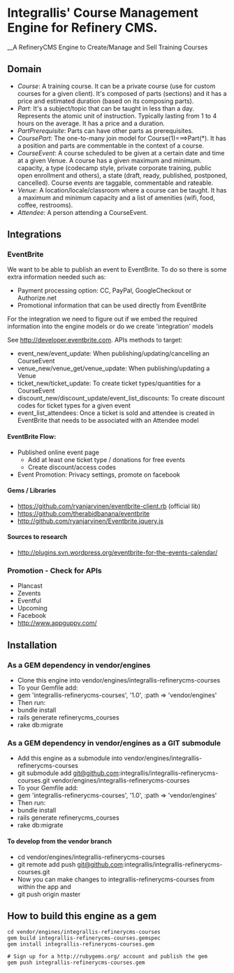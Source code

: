 # Integrallis' Course Management Engine for Refinery CMS.

__A RefineryCMS Engine to Create/Manage and Sell Training Courses

## Domain

* _Course_: A training course. It can be a private course (use for custom courses for a given client). It's composed of parts (sections) and it has a price and estimated duration (based on its composing parts).
* _Part_: It's a subject/topic that can be taught in less than a day. Represents the atomic unit of instruction. Typically lasting from 1 to 4 hours on the average. It has a price and a duration.
* _PartPrerequisite_: Parts can have other parts as prerequisites.
* _CoursePart_: The one-to-many join model for Course(1)===>Part(*). It has a position and parts are commentable in the context of a course.
* _CourseEvent_: A course scheduled to be given at a certain date and time at a given Venue. A course has a given maximum and minimum. capacity, a type (codecamp style, private corporate training, public open enrollment and others), a state (draft, ready, published, postponed, cancelled). Course events are taggable, commentable and rateable. 
* _Venue_: A location/locale/classroom where a course can be taught. It has a maximum and minimum capacity and a list of amenities (wifi, food, coffee, restrooms).
* _Attendee_: A person attending a CourseEvent.

## Integrations

### EventBrite

We want to be able to publish an event to EventBrite. To do so there is some extra information needed such as:
* Payment processing option: CC, PayPal, GoogleCheckout or Authorize.net
* Promotional information that can be used directly from EventBrite

For the integration we need to figure out if we embed the required information into the engine models or do we create 'integration' models

See http://developer.eventbrite.com. APIs methods to target:
 
* event_new/event_update: When publishing/updating/cancelling an CourseEvent
* venue_new/venue_get/venue_update: When publishing/updating a Venue
* ticket_new/ticket_update: To create ticket types/quantities for a CourseEvent
* discount_new/discount_update/event_list_discounts: To create discount codes for ticket types for a given event
* event_list_attendees: Once a ticket is sold and attendee is created in EventBrite that needs to be associated with an Attendee model

#### EventBrite Flow:

* Published online event page
  * Add at least one ticket type / donations for free events
  * Create discount/access codes
* Event Promotion: Privacy settings, promote on facebook 

#### Gems / Libraries

* https://github.com/ryanjarvinen/eventbrite-client.rb (official lib)
* https://github.com/therabidbanana/eventbrite
* http://github.com/ryanjarvinen/Eventbrite.jquery.js

#### Sources to research

* http://plugins.svn.wordpress.org/eventbrite-for-the-events-calendar/

### Promotion - Check for APIs

* Plancast
* Zevents
* Eventful
* Upcoming
* Facebook
* http://www.appguppy.com/

## Installation

### As a GEM dependency in vendor/engines

* Clone this engine into vendor/engines/integrallis-refinerycms-courses
* To your Gemfile add: 
* gem 'integrallis-refinerycms-courses', '1.0', :path => 'vendor/engines'
* Then run:
* bundle install
* rails generate refinerycms_courses
* rake db:migrate

### As a GEM dependency in vendor/engines as a GIT submodule

* Add this engine as a submodule into vendor/engines/integrallis-refinerycms-courses
* 	git submodule add git@github.com:integrallis/integrallis-refinerycms-courses.git vendor/engines/integrallis-refinerycms-courses
* To your Gemfile add: 
* gem 'integrallis-refinerycms-courses', '1.0', :path => 'vendor/engines'
* Then run:
* bundle install
* rails generate refinerycms_courses
* rake db:migrate

#### To develop from the vendor branch

* cd vendor/engines/integrallis-refinerycms-courses
* git remote add push git@github.com:integrallis/integrallis-refinerycms-courses.git
* Now you can make changes to integrallis-refinerycms-courses from within the app and
*	git push origin master

## How to build this engine as a gem

    cd vendor/engines/integrallis-refinerycms-courses
    gem build integrallis-refinerycms-courses.gemspec
    gem install integrallis-refinerycms-courses.gem
    
    # Sign up for a http://rubygems.org/ account and publish the gem
    gem push integrallis-refinerycms-courses.gem